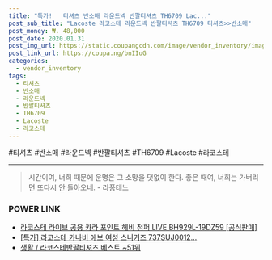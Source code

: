 ```yaml
--- 
title: "특가!   티셔츠 반소매 라운드넥 반팔티셔츠 TH6709 Lac..." 
post_sub_title: "Lacoste 라코스테 라운드넥 반팔티셔츠 TH6709 티셔츠>>반소매" 
post_money: ₩. 48,000 
post_date: 2020.01.31 
post_img_url: https://static.coupangcdn.com/image/vendor_inventory/images/2019/03/14/14/8/e7b4c44f-3cf2-401e-ba4f-ef486e4d0d07.jpg 
post_link_url: https://coupa.ng/bnIIuG 
categories: 
  - vendor_inventory 
tags: 
  - 티셔츠 
  - 반소매 
  - 라운드넥 
  - 반팔티셔츠 
  - TH6709 
  - Lacoste 
  - 라코스테 
--- 
```

  #티셔츠 #반소매 #라운드넥 #반팔티셔츠 #TH6709 #Lacoste #라코스테 
<hr> 

> 시간이여, 너희 때문에 운명은 그 소망을 덧없이 한다. 좋은 때여, 너희는 가버리면 또다시 안 돌아오네. - 라퐁테느 


### POWER LINK

* <a href="https://blog.naver.com/santokki14/221784692230" target="_blank">라코스테 라이브 공용 카라 포인트 헤비 점퍼 LIVE BH929L-19DZ59 [공식판매]</a>
* <a href="https://blog.naver.com/an0733/221790596165" target="_blank">[특가] 라코스테 카나비 에보 여성 스니커즈 737SUJ0012...</a>
* <a href="https://blog.naver.com/santokki14/221790833882" target="_blank">생활 / 라코스테반팔티셔츠 베스트 ~51위</a>
